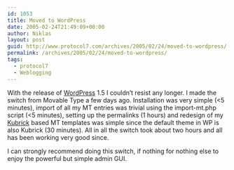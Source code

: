 ```yaml
---
id: 1053
title: Moved to WordPress
date: 2005-02-24T21:49:09+00:00
author: Niklas
layout: post
guid: http://www.protocol7.com/archives/2005/02/24/moved-to-wordpress/
permalink: /archives/2005/02/24/moved-to-wordpress/
tags:
  - protocol7
  - Weblogging
---
```

<div class='microid-856d39323fa8dbbf511acf189a3ccb30d874c414'>
  <p>
    With the release of <a href="http://wordpress.org/">WordPress</a> 1.5 I couldn&#8217;t resist any longer. I made the switch from Movable Type a few days ago. Installation was very simple (<5 minutes), import of all my MT entries was trivial using the import-mt.php script (<5 minutes), setting up the permalinks (1 hours) and redesign of my <a href="http://binarybonsai.com/kubrick/">Kubrick</a> based MT templates was simple since the default theme in WP is also Kubrick (30 minutes). All in all the switch took about two hours and all has been working very good since.
  </p>
  
  <p>
    I can strongly recommend doing this switch, if nothing for nothing else to enjoy the powerful but simple admin GUI.
  </p>
</div>